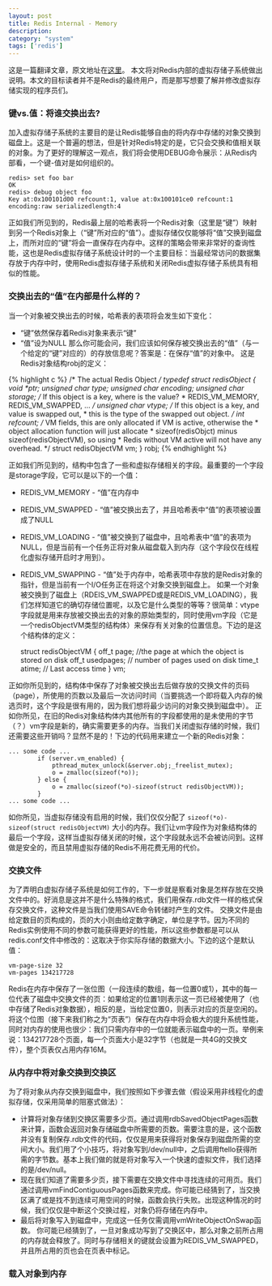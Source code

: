 ```yaml
---
layout: post
title: Redis Internal - Memory
description: 
category: "system"
tags: ['redis']
---
```


这是一篇翻译文章，原文地址在[这里](http://redis.io/topics/internals-vm)。 本文将对Redis内部的虚拟存储子系统做出说明。本文的目标读者并不是Redis的最终用户，而是那写想要了解并修改虚拟存储实现的程序员们。 

### 键vs.值：将谁交换出去?

加入虚拟存储子系统的主要目的是让Redis能够自由的将内存中存储的对象交换到磁盘上。这是一个普遍的想法，但是针对Redis特定的是，它只会交换和值相关联的对象。为了更好的理解这一观点，我们将会使用DEBUG命令展示：从Redis内部看，一个键-值对是如何组织的。 
    
    
    redis> set foo bar
    OK
    redis> debug object foo
    Key at:0x100101d00 refcount:1, value at:0x100101ce0 refcount:1 encoding:raw serializedlength:4
    

正如我们所见到的，Redis最上层的哈希表将一个Redis对象（这里是“键”）映射到另一个Redis对象上（“键”所对应的“值”）。虚拟存储仅仅能够将“值”交换到磁盘上，而所对应的“键”将会一直保存在内存中。这样的策略会带来非常好的查询性能，这也是Redis虚拟存储子系统设计时的一个主要目标：当最经常访问的数据集存放于内存中时，使用Redis虚拟存储子系统和关闭Redis虚拟存储子系统具有相似的性能。 

### 交换出去的“值”在内部是什么样的？

当一个对象被交换出去的时候，哈希表的表项将会发生如下变化： 

  * “键”依然保存着Redis对象来表示“键” 
  * “值”设为NULL 那么你可能会问，我们应该如何保存被交换出去的“值”（与一个给定的“键”对应的）的存放信息呢？答案是：在保存“值”的对象中。 这是Redis对象结构robj的定义： 
    
    
{% highlight c %}
    /* The actual Redis Object */
    typedef struct redisObject {
        void \*ptr;
        unsigned char type;
        unsigned char encoding;
        unsigned char storage;  /* If this object is a key, where is the value?
                                 * REDIS_VM_MEMORY, REDIS_VM_SWAPPED, ... */
        unsigned char vtype; /* If this object is a key, and value is swapped out,
                              * this is the type of the swapped out object. */
        int refcount;
        /* VM fields, this are only allocated if VM is active, otherwise the
         * object allocation function will just allocate
         * sizeof(redisObjct) minus sizeof(redisObjectVM), so using
         * Redis without VM active will not have any overhead. */
        struct redisObjectVM vm;
    } robj;
{% endhighlight %}

正如我们所见到的，结构中包含了一些和虚拟存储相关的字段。最重要的一个字段是storage字段，它可以是以下的一个值： 

  * REDIS_VM_MEMORY - “值”在内存中 
  * REDIS_VM_SWAPPED - “值”被交换出去了，并且哈希表中“值”的表项被设置成了NULL 
  * REDIS_VM_LOADING - “值”被交换到了磁盘中，且哈希表中“值”的表项为NULL，但是当前有一个任务正将对象从磁盘载入到内存（这个字段仅在线程化虚拟存储开启时才用到）。 
  * REDIS_VM_SWAPPING - “值”处于内存中，哈希表项中存放的是Redis对象的指针，但是当前有一个I/O任务正在将这个对象交换到磁盘上。  如果一个对象被交换到了磁盘上（RDEIS_VM_SWAPPED或是REDIS_VM_LOADING），我们怎样知道它的确切存储位置呢，以及它是什么类型的等等？很简单：vtype字段就是用来存放被交换出去的对象的原始类型的，同时使用vm字段（它是一个redisObjectVM类型的结构体）来保存有关对象的位置信息。下边的是这个结构体的定义： 
    
    
    struct redisObjectVM {
        off_t page;         //the page at which the object is stored on disk 
        off_t usedpages;    // number of pages used on disk 
        time_t atime;       // Last access time 
    } vm;
    

正如你所见到的，结构体中保存了对象被交换出去后做存放的交换文件的页码（page），所使用的页数以及最后一次访问时间（当要挑选一个即将载入内存的候选页时，这个字段是很有用的，因为我们想将最少访问的对象交换到磁盘中）。 正如你所见，在旧的Redis对象结构体内其他所有的字段都使用的是未使用的字节（？）vm字段是新的，确实需要更多的内存。当我们关闭虚拟存储的时候，我们还需要这些开销吗？显然不是的！下边的代码用来建立一个新的Redis对象： 
    
    
    ... some code ...
            if (server.vm_enabled) {
                pthread_mutex_unlock(&server.obj;_freelist_mutex);
                o = zmalloc(sizeof(*o));
            } else {
                o = zmalloc(sizeof(*o)-sizeof(struct redisObjectVM));
            }
    ... some code ...
    

如你所见，当虚拟存储没有启用的时候，我们仅仅分配了 `sizeof(*o)-sizeof(struct redisObjectVM)` 大小的内存。我们让vm字段作为对象结构体的最后一个字段，这样当虚拟存储关闭的时候，这个字段就永远不会被访问到。这样做是安全的，而且禁用虚拟存储的Redis不用花费无用的代价。 

### 交换文件

为了弄明白虚拟存储子系统是如何工作的，下一步就是察看对象是怎样存放在交换文件中的。好消息是这并不是什么特殊的格式，我们用保存.rdb文件一样的格式保存交换文件，这种文件是当我们使用SAVE命令转储时产生的文件。 交换文件是由给定数目的页构成的，页的大小则由给定数字确定，单位是字节。因为不同的Redis实例使用不同的参数可能获得更好的性能，所以这些参数都是可以从redis.conf文件中修改的：这取决于你实际存储的数据大小。下边的这个是默认值： 
    
    
    vm-page-size 32
    vm-pages 134217728
    

Redis在内存中保存了一张位图（一段连续的数组，每一位置0或1），其中的每一位代表了磁盘中交换文件的页：如果给定的位置1则表示这一页已经被使用了（也中存储了Redis对象数据），相反的是，当给定位置0，则表示对应的页是空闲的。 将这个位图（接下来我们称之为“页表”）保存在内存中将会极大的提升系统性能，同时对内存的使用也很少：我们只需内存中的一位就能表示磁盘中的一页。举例来说：134217728个页面，每一个页面大小是32字节（也就是一共4G的交换文件），整个页表仅占用内存16M。 

### 从内存中将对象交换到交换区

为了将对象从内存交换到磁盘中，我们按照如下步骤去做（假设采用非线程化的虚拟存储，仅采用简单的阻塞式做法）： 

  * 计算将对象存储到交换区需要多少页。通过调用rdbSavedObjectPages函数来计算，函数会返回对象存储磁盘中所需要的页数。需要注意的是，这个函数并没有复制保存.rdb文件的代码，仅仅是用来获得将对象保存到磁盘所需的空间大小。我们用了个小技巧，将对象写到/dev/null中，之后调用ftello获得所需的字节数。基本上我们做的就是将对象写入一个快速的虚拟文件，我们选择的是/dev/null。 
  * 现在我们知道了需要多少页，接下需要在交换文件中寻找连续的可用页。我们通过调用vmFindContiguousPages函数来完成。你可能已经猜到了，当交换区满了或是找不到连续可用空间的时候，函数会执行失败。出现这种情况的时候，我们仅仅是中断这个交换过程，对象仍将存储在内存中。 
  * 最后将对象写入到磁盘中，完成这一任务仅需调用vmWriteObjectOnSwap函数。 你可能已经猜到了，一旦对象成功写到了交换区中，那么对象之前所占用的内存就会释放了。同时与存储相关的键就会设置为REDIS_VM_SWAPPED，并且所占用的页也会在页表中标记。 

### 载入对象到内存


